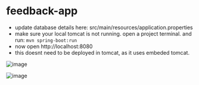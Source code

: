 # feedback-app

- update database details here: src/main/resources/application.properties
- make sure your local tomcat is not running. open a project terminal. and run: `mvn spring-boot:run`
- now open http://localhost:8080
- this doesnt need to be deployed in tomcat, as it uses embeded tomcat.


![image](https://github.com/CORE-JAVA-101/feedback-app/assets/17001948/31749c6d-8d52-4311-880d-346370aa91d8)


![image](https://github.com/CORE-JAVA-101/feedback-app/assets/17001948/bbf10e1f-d5b7-43c6-ad00-8b58ae520ecf)

